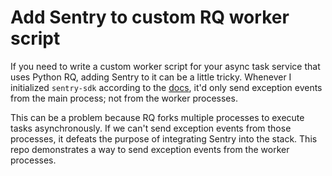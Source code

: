 # Add Sentry to custom RQ worker script

If you need to write a custom worker script for your async task service that uses Python
RQ, adding Sentry to it can be a little tricky. Whenever I initialized `sentry-sdk`
according to the [docs][1], it'd only send exception events from the main process; not
from the worker processes.

This can be a problem because RQ forks multiple processes to execute tasks
asynchronously. If we can't send exception events from those processes, it defeats the
purpose of integrating Sentry into the stack. This repo demonstrates a way to send
exception events from the worker processes.


[1]: https://docs.sentry.io/platforms/python/guides/rq/
